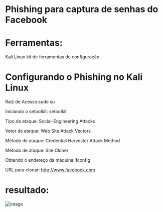 # Phishing para captura de senhas do Facebook

# Ferramentas:
Kali Linux
kit de ferramentas de configuração


# Configurando o Phishing no Kali Linux
Raiz de Acesso:sudo su

Iniciando o setoolkit:  setoolkit

Tipo de ataque: Social-Engineering Attacks

Vetor de ataque: Web Site Attack Vectors

Método de ataque: Credential Harvester Attack Method

Método de ataque: Site Cloner

Obtendo o endereço da máquina:ifconfig

URL para clonar: http://www.facebook.com



# resultado:


![image](https://github.com/user-attachments/assets/db6fa2ac-8c26-4384-bb6d-131fd25b191e)
